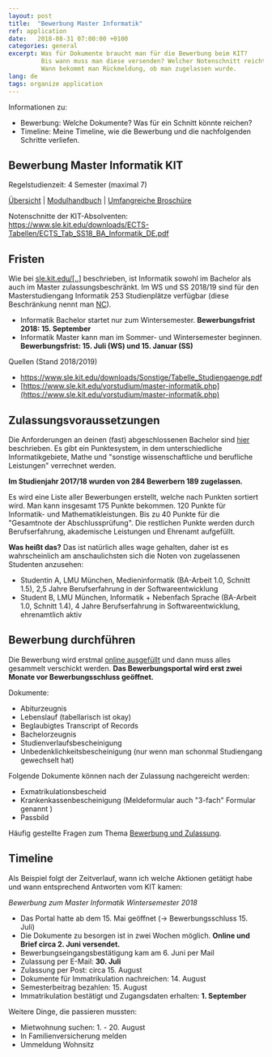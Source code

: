 ```yaml
---
layout: post
title:  "Bewerbung Master Informatik"
ref: application
date:   2018-08-31 07:00:00 +0100
categories: general
excerpt: Was für Dokumente braucht man für die Bewerbung beim KIT?
         Bis wann muss man diese versenden? Welcher Notenschnitt reicht aus?
         Wann bekommt man Rückmeldung, ob man zugelassen wurde.
lang: de
tags: organize application
---
```


Informationen zu:

 - Bewerbung: Welche Dokumente? Was für ein Schnitt könnte reichen?
 - Timeline: Meine Timeline, wie die Bewerbung und die nachfolgenden Schritte verliefen.

## Bewerbung Master Informatik KIT

Regelstudienzeit: 4 Semester (maximal 7)

[Übersicht](https://www.informatik.kit.edu/7718.php) |
[Modulhandbuch](http://www.informatik.kit.edu/1956.php#block1933) |
[Umfangreiche Broschüre](https://www.sle.kit.edu/downloads/studiengaenge/KIT_Informatik_BA_MA.pdf)

Notenschnitte der KIT-Absolventen: https://www.sle.kit.edu/downloads/ECTS-Tabellen/ECTS_Tab_SS18_BA_Informatik_DE.pdf

## Fristen

Wie bei [sle.kit.edu/[..]](https://www.sle.kit.edu/vorstudium/bewerbungsfristen.php) beschrieben, ist Informatik sowohl im Bachelor als auch im Master zulassungsbeschränkt. Im WS und SS 2018/19 sind für den Masterstudiengang  Informatik 253 Studienplätze verfügbar (diese Beschränkung nennt man [NC](https://de.wikipedia.org/wiki/Numerus_clausus)).

- Informatik Bachelor startet nur zum Wintersemester. **Bewerbungsfrist 2018: 15. September**
- Informatik Master kann man im Sommer- und Wintersemester beginnen. **Bewerbungsfrist: 15. Juli (WS) und 15. Januar (SS)**

Quellen (Stand 2018/2019)

 - <a href="https://www.sle.kit.edu/downloads/Sonstige/Tabelle_Studiengaenge.pdf" target="_blank">https://www.sle.kit.edu/downloads/Sonstige/Tabelle_Studiengaenge.pdf</a>
- [https://www.sle.kit.edu/vorstudium/master-informatik.php](https://www.sle.kit.edu/vorstudium/master-informatik.php)

## Zulassungsvoraussetzungen

Die Anforderungen an deinen (fast) abgeschlossenen Bachelor sind [hier](https://www.sle.kit.edu/vorstudium/master-informatik-details.php) beschrieben. Es gibt ein Punktesystem, in dem unterschiedliche Informatikgebiete, Mathe und "sonstige wissenschaftliche und berufliche Leistungen" verrechnet werden.

**Im Studienjahr 2017/18 wurden von 284 Bewerbern 189 zugelassen.**

Es wird eine Liste aller Bewerbungen erstellt, welche nach Punkten sortiert wird. Man kann insgesamt 175 Punkte bekommen. 120 Punkte für Informatik- und Mathematikleistungen. Bis zu 40 Punkte für die "Gesamtnote der Abschlussprüfung". Die restlichen Punkte werden durch Berufserfahrung, akademische Leistungen und Ehrenamt aufgefüllt.

**Was heißt das?** Das ist natürlich alles wage gehalten, daher ist es wahrscheinlich am anschaulichsten sich die Noten von zugelassenen Studenten anzusehen:

 - Studentin A, LMU München, Medieninformatik (BA-Arbeit 1.0, Schnitt 1.5), 2,5 Jahre Berufserfahrung  in der Softwareentwicklung
 - Student B, LMU München, Informatik + Nebenfach Sprache (BA-Arbeit 1.0, Schnitt 1.4), 4 Jahre Berufserfahrung in Softwareentwicklung, ehrenamtlich aktiv

## Bewerbung durchführen

Die Bewerbung wird erstmal [online ausgefüllt](https://campus5.kit.edu) und dann muss alles gesammelt verschickt werden. **Das Bewerbungsportal wird erst zwei Monate vor Bewerbungsschluss geöffnet.**

Dokumente:

- Abiturzeugnis
- Lebenslauf (tabellarisch ist okay)
- Beglaubigtes Transcript of Records
- Bachelorzeugnis
- Studienverlaufsbescheinigung
- Unbedenklichkeitsbescheinigung (nur wenn man schonmal Studiengang gewechselt hat)

Folgende Dokumente können nach der Zulassung nachgereicht werden:

- Exmatrikulationsbescheid
- Krankenkassenbescheinigung (Meldeformular auch "3-fach" Formular genannt  )
- Passbild

Häufig gestellte Fragen zum Thema [Bewerbung und Zulassung](https://www.sle.kit.edu/vorstudium/bewerbung-faq.php).

## Timeline

Als Beispiel folgt der Zeitverlauf, wann ich welche Aktionen getätigt habe und wann entsprechend Antworten vom KIT kamen:

*Bewerbung zum Master Informatik Wintersemester 2018*

 - Das Portal hatte ab dem 15. Mai geöffnet (-> Bewerbungsschluss 15. Juli)
 - Die Dokumente zu besorgen ist in zwei Wochen möglich. **Online und Brief circa 2. Juni versendet.**
 - Bewerbungseingangsbestätigung kam am 6. Juni per Mail
 - Zulassung per E-Mail: **30. Juli**
 - Zulassung per Post: circa 15. August
 - Dokumente für Immatrikulation nachreichen: 14. August
 - Semesterbeitrag bezahlen: 15. August
 - Immatrikulation bestätigt und Zugangsdaten erhalten: **1. September**

Weitere Dinge, die passieren mussten:

- Mietwohnung suchen: 1. - 20. August
- In Familienversicherung melden
- Ummeldung Wohnsitz
